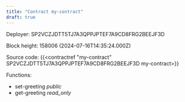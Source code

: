 ```yaml
---
title: "Contract my-contract"
draft: true
---
```

Deployer: SP2VCZJDTT5TJ7A3QPPJPTEF7A9CD8FRG2BEEJF3D


 



Block height: 158006 (2024-07-16T14:35:24.000Z)

Source code: {{<contractref "my-contract" SP2VCZJDTT5TJ7A3QPPJPTEF7A9CD8FRG2BEEJF3D my-contract>}}

Functions:

* set-greeting _public_
* get-greeting _read_only_
